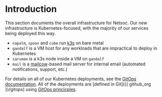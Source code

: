 # Introduction

This section documents the overall infrastructure for Netsoc. Our new infrastructure is Kubernetes-focused, with the
majority of our services being deployed this way.

- `napalm`, `spoon` and `cube` run [k3s](https://k3s.io) on bare metal
- `gandalf` is a VM host for any workloads that are impractical to deploy in Kubernetes
- `saruman` is a k3s node inside a VM on `gandalf`
- `mail` is a [mailcow](https://mailcow.email/)-based mail server for internal email (automated notifications, support,
  etc.)

For details on all of our Kubernetes deployments, see the [GitOps documentation](../gitops/). All of the deployments
are [defined in Git]({{ github_org }}/gitops) using [GitOps princicples](https://www.gitops.tech/).
